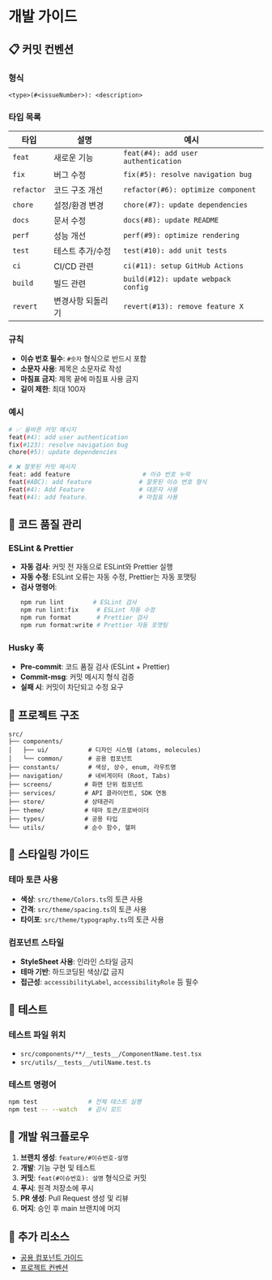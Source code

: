 # 개발 가이드

## 📋 커밋 컨벤션

### 형식

```
<type>(#<issueNumber>): <description>
```

### 타입 목록

| 타입       | 설명              | 예시                                |
| ---------- | ----------------- | ----------------------------------- |
| `feat`     | 새로운 기능       | `feat(#4): add user authentication` |
| `fix`      | 버그 수정         | `fix(#5): resolve navigation bug`   |
| `refactor` | 코드 구조 개선    | `refactor(#6): optimize component`  |
| `chore`    | 설정/환경 변경    | `chore(#7): update dependencies`    |
| `docs`     | 문서 수정         | `docs(#8): update README`           |
| `perf`     | 성능 개선         | `perf(#9): optimize rendering`      |
| `test`     | 테스트 추가/수정  | `test(#10): add unit tests`         |
| `ci`       | CI/CD 관련        | `ci(#11): setup GitHub Actions`     |
| `build`    | 빌드 관련         | `build(#12): update webpack config` |
| `revert`   | 변경사항 되돌리기 | `revert(#13): remove feature X`     |

### 규칙

- **이슈 번호 필수**: `#숫자` 형식으로 반드시 포함
- **소문자 사용**: 제목은 소문자로 작성
- **마침표 금지**: 제목 끝에 마침표 사용 금지
- **길이 제한**: 최대 100자

### 예시

```bash
# ✅ 올바른 커밋 메시지
feat(#4): add user authentication
fix(#123): resolve navigation bug
chore(#5): update dependencies

# ❌ 잘못된 커밋 메시지
feat: add feature                    # 이슈 번호 누락
feat(#ABC): add feature             # 잘못된 이슈 번호 형식
Feat(#4): Add Feature               # 대문자 사용
feat(#4): add feature.              # 마침표 사용
```

## 🔧 코드 품질 관리

### ESLint & Prettier

- **자동 검사**: 커밋 전 자동으로 ESLint와 Prettier 실행
- **자동 수정**: ESLint 오류는 자동 수정, Prettier는 자동 포맷팅
- **검사 명령어**:
  ```bash
  npm run lint        # ESLint 검사
  npm run lint:fix     # ESLint 자동 수정
  npm run format       # Prettier 검사
  npm run format:write # Prettier 자동 포맷팅
  ```

### Husky 훅

- **Pre-commit**: 코드 품질 검사 (ESLint + Prettier)
- **Commit-msg**: 커밋 메시지 형식 검증
- **실패 시**: 커밋이 차단되고 수정 요구

## 📁 프로젝트 구조

```
src/
├── components/
│   ├── ui/           # 디자인 시스템 (atoms, molecules)
│   └── common/       # 공용 컴포넌트
├── constants/        # 색상, 상수, enum, 라우트명
├── navigation/       # 네비게이터 (Root, Tabs)
├── screens/         # 화면 단위 컴포넌트
├── services/        # API 클라이언트, SDK 연동
├── store/           # 상태관리
├── theme/           # 테마 토큰/프로바이더
├── types/           # 공용 타입
└── utils/           # 순수 함수, 헬퍼
```

## 🎨 스타일링 가이드

### 테마 토큰 사용

- **색상**: `src/theme/Colors.ts`의 토큰 사용
- **간격**: `src/theme/spacing.ts`의 토큰 사용
- **타이포**: `src/theme/typography.ts`의 토큰 사용

### 컴포넌트 스타일

- **StyleSheet 사용**: 인라인 스타일 금지
- **테마 기반**: 하드코딩된 색상/값 금지
- **접근성**: `accessibilityLabel`, `accessibilityRole` 등 필수

## 🧪 테스트

### 테스트 파일 위치

- `src/components/**/__tests__/ComponentName.test.tsx`
- `src/utils/__tests__/utilName.test.ts`

### 테스트 명령어

```bash
npm test              # 전체 테스트 실행
npm test -- --watch   # 감시 모드
```

## 🚀 개발 워크플로우

1. **브랜치 생성**: `feature/#이슈번호-설명`
2. **개발**: 기능 구현 및 테스트
3. **커밋**: `feat(#이슈번호): 설명` 형식으로 커밋
4. **푸시**: 원격 저장소에 푸시
5. **PR 생성**: Pull Request 생성 및 리뷰
6. **머지**: 승인 후 main 브랜치에 머지

## 📝 추가 리소스

- [공용 컴포넌트 가이드](./src/components/common/README.md)
- [프로젝트 컨벤션](./PROJECT_CONVENTIONS.md)
